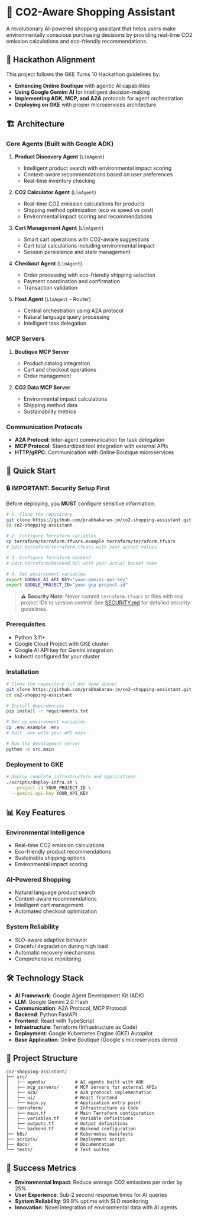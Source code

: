 # 🌱 CO2-Aware Shopping Assistant

A revolutionary AI-powered shopping assistant that helps users make environmentally conscious purchasing decisions by providing real-time CO2 emission calculations and eco-friendly recommendations.

## 🎯 Hackathon Alignment

This project follows the GKE Turns 10 Hackathon guidelines by:
- **Enhancing Online Boutique** with agentic AI capabilities
- **Using Google Gemini AI** for intelligent decision-making
- **Implementing ADK, MCP, and A2A** protocols for agent orchestration
- **Deploying on GKE** with proper microservices architecture

## 🏗️ Architecture

### Core Agents (Built with Google ADK)

1. **Product Discovery Agent** (`LlmAgent`)
   - Intelligent product search with environmental impact scoring
   - Context-aware recommendations based on user preferences
   - Real-time inventory checking

2. **CO2 Calculator Agent** (`LlmAgent`)
   - Real-time CO2 emission calculations for products
   - Shipping method optimization (eco vs speed vs cost)
   - Environmental impact scoring and recommendations

3. **Cart Management Agent** (`LlmAgent`)
   - Smart cart operations with CO2-aware suggestions
   - Cart total calculations including environmental impact
   - Session persistence and state management

4. **Checkout Agent** (`LlmAgent`)
   - Order processing with eco-friendly shipping selection
   - Payment coordination and confirmation
   - Transaction validation

5. **Host Agent** (`LlmAgent` - Router)
   - Central orchestration using A2A protocol
   - Natural language query processing
   - Intelligent task delegation

### MCP Servers

1. **Boutique MCP Server**
   - Product catalog integration
   - Cart and checkout operations
   - Order management

2. **CO2 Data MCP Server**
   - Environmental impact calculations
   - Shipping method data
   - Sustainability metrics

### Communication Protocols

- **A2A Protocol**: Inter-agent communication for task delegation
- **MCP Protocol**: Standardized tool integration with external APIs
- **HTTP/gRPC**: Communication with Online Boutique microservices

## 🚀 Quick Start

### 🔒 **IMPORTANT: Security Setup First**

Before deploying, you **MUST** configure sensitive information:

```bash
# 1. Clone the repository
git clone https://github.com/prabhakaran-jm/co2-shopping-assistant.git
cd co2-shopping-assistant

# 2. Configure Terraform variables
cp terraform/terraform.tfvars.example terraform/terraform.tfvars
# Edit terraform/terraform.tfvars with your actual values

# 3. Configure Terraform backend
# Edit terraform/backend.hcl with your actual bucket name

# 4. Set environment variables
export GOOGLE_AI_API_KEY="your-gemini-api-key"
export GOOGLE_PROJECT_ID="your-gcp-project-id"
```

> ⚠️ **Security Note**: Never commit `terraform.tfvars` or files with real project IDs to version control! See [SECURITY.md](SECURITY.md) for detailed security guidelines.

### Prerequisites
- Python 3.11+
- Google Cloud Project with GKE cluster
- Google AI API key for Gemini integration
- kubectl configured for your cluster

### Installation

```bash
# Clone the repository (if not done above)
git clone https://github.com/prabhakaran-jm/co2-shopping-assistant.git
cd co2-shopping-assistant

# Install dependencies
pip install -r requirements.txt

# Set up environment variables
cp .env.example .env
# Edit .env with your API keys

# Run the development server
python -m src.main
```

### Deployment to GKE

```bash
# Deploy complete infrastructure and applications
./scripts/deploy-infra.sh \
  --project-id YOUR_PROJECT_ID \
  --gemini-api-key YOUR_API_KEY
```

## 📊 Key Features

### Environmental Intelligence
- Real-time CO2 emission calculations
- Eco-friendly product recommendations
- Sustainable shipping options
- Environmental impact scoring

### AI-Powered Shopping
- Natural language product search
- Context-aware recommendations
- Intelligent cart management
- Automated checkout optimization

### System Reliability
- SLO-aware adaptive behavior
- Graceful degradation during high load
- Automatic recovery mechanisms
- Comprehensive monitoring

## 🛠️ Technology Stack

- **AI Framework**: Google Agent Development Kit (ADK)
- **LLM**: Google Gemini 2.0 Flash
- **Communication**: A2A Protocol, MCP Protocol
- **Backend**: Python FastAPI
- **Frontend**: React with TypeScript
- **Infrastructure**: Terraform (Infrastructure as Code)
- **Deployment**: Google Kubernetes Engine (GKE) Autopilot
- **Base Application**: Online Boutique (Google's microservices demo)

## 📁 Project Structure

```
co2-shopping-assistant/
├── src/
│   ├── agents/           # AI agents built with ADK
│   ├── mcp_servers/      # MCP servers for external APIs
│   ├── a2a/              # A2A protocol implementation
│   ├── ui/               # React frontend
│   └── main.py           # Application entry point
├── terraform/            # Infrastructure as Code
│   ├── main.tf           # Main Terraform configuration
│   ├── variables.tf      # Variable definitions
│   ├── outputs.tf        # Output definitions
│   └── backend.tf        # Backend configuration
├── k8s/                  # Kubernetes manifests
├── scripts/              # Deployment script
├── docs/                 # Documentation
└── tests/                # Test suites
```

## 🎯 Success Metrics

- **Environmental Impact**: Reduce average CO2 emissions per order by 25%
- **User Experience**: Sub-2 second response times for AI queries
- **System Reliability**: 99.9% uptime with SLO monitoring
- **Innovation**: Novel integration of environmental data with AI agents


